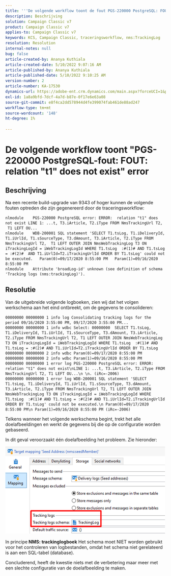 ```yaml
---
title: '''De volgende workflow toont de fout PGS-220000 PostgreSQL: FOUT: relation "t1" does not exist" error'
description: Beschrijving
solution: Campaign Classic v7
product: Campaign Classic v7
applies-to: Campaign Classic v7
keywords: KCS, Campaign Classic, traceringsworkflow, nms:TrackingLog
resolution: Resolution
internal-notes: null
bug: false
article-created-by: Ananya Kuthiala
article-created-date: 5/10/2022 9:07:16 AM
article-published-by: Ananya Kuthiala
article-published-date: 5/10/2022 9:10:25 AM
version-number: 2
article-number: KA-17530
dynamics-url: https://adobe-ent.crm.dynamics.com/main.aspx?forceUCI=1&pagetype=entityrecord&etn=knowledgearticle&id=68154d91-40d0-ec11-a7b5-0022480a8e40
exl-id: 1a8a9bfd-7dcf-4a7d-b87e-0f17e6e63a08
source-git-commit: e8f4ca2dd578944d4fe399074fab461de88ad247
workflow-type: tm+mt
source-wordcount: '148'
ht-degree: 1%

---
```


# De volgende workflow toont &quot;PGS-220000 PostgreSQL-fout: FOUT: relation &quot;t1&quot; does not exist&quot; error

## Beschrijving


Na een recente build-upgrade van 9343 of hoger kunnen de volgende fouten optreden die zijn gegenereerd door de traceringsworkflow:




```
nlmodule    PGS-220000 PostgreSQL error: ERROR:  relation "t1" does not exist LINE 1: ...t, T3.iArticle, T2.iType FROM NmsTrackingUrl T2,  T1 LEFT OU... 
nlmodule    WDB-200001 SQL statement 'SELECT T1.tsLog, T1.iDeliveryId, T1.iUrlId, T1.sSourceType, T3.dAmount, T3.iArticle, T2.iType FROM NmsTrackingUrl T2,  T1 LEFT OUTER JOIN NmsWebTrackingLog T3 ON iTrackingLogId = iWebTrackingLogId WHERE T1.tsLog  :#(1)# AND T1.tsLog = :#(2)#  AND T1.iUrlId=T2.iTrackingUrlId ORDER BY T1.tsLog' could not be executed.   Param(0)=09/17/2020 8:55:00 PM   Param(1)=09/16/2020 8:55:00 PM
nlmodule    Attribute 'broadLog-id' unknown (see definition of schema 'Tracking logs (nms:trackingLog)').
```





## Resolutie


Van de uitgebreide volgende logboeken, zien wij dat het volgen werkschema aan het eind ontbreekt, om de gegevens te consolideren:




```
00000000 00000000 1 info log Consolidating tracking logs for the period 09/16/2020 3:55:00 PM, 09/17/2020 3:55:00 PM...
00000000 00000000 1 info wdbc Select: 00000000  SELECT T1.tsLog, T1.iDeliveryId, T1.iUrlId, T1.sSourceType, T3.dAmount, T3.iArticle, T2.iType FROM NmsTrackingUrl T2, T1 LEFT OUTER JOIN NmsWebTrackingLog T3 ON iTrackingLogId = iWebTrackingLogId WHERE T1.tsLog  :#(1)# AND T1.tsLog = :#(2)# AND T1.iUrlId=T2.iTrackingUrlId ORDER BY T1.tsLog
00000000 00000000 2 info wdbc Param(0)=09/17/2020 8:55:00 PM
00000000 00000000 2 info wdbc Param(1)=09/16/2020 8:55:00 PM
00000000 00000000 1 error log PGS-220000 PostgreSQL error: ERROR: relation "t1" does not exist\nLINE 1: ...t, T3.iArticle, T2.iType FROM NmsTrackingUrl T2, T1 LEFT OU...\n \n. (iRc=-2006)
00000000 00000000 1 error log WDB-200001 SQL statement 'SELECT T1.tsLog, T1.iDeliveryId, T1.iUrlId, T1.sSourceType, T3.dAmount, T3.iArticle, T2.iType FROM NmsTrackingUrl T2, T1 LEFT OUTER JOIN NmsWebTrackingLog T3 ON iTrackingLogId = iWebTrackingLogId WHERE T1.tsLog  :#(1)# AND T1.tsLog = :#(2)# AND T1.iUrlId=T2.iTrackingUrlId ORDER BY T1.tsLog' could not be executed.\n Param(0)=09/17/2020 8:55:00 PM\n Param(1)=09/16/2020 8:55:00 PM (iRc=-2006)
```




Telkens wanneer het volgende werkschema begint, trekt het alle doelafbeeldingen en werkt de gegevens bij die op de configuratie worden gebaseerd.

In dit geval veroorzaakt één doelafbeelding het probleem. Zie hieronder:

![](assets/a06a8deb-6536-ec11-b6e6-000d3a348885.png)

In principe<b> NMS: trackinglogboek</b> Het schema moet NIET worden gebruikt voor het controleren van logbestanden, omdat het schema niet gerelateerd is aan een SQL-tabel (database).

Concluderend, heeft de kwestie niets met de verbetering maar meer met een slechte configuratie van de doelafbeelding te maken.
